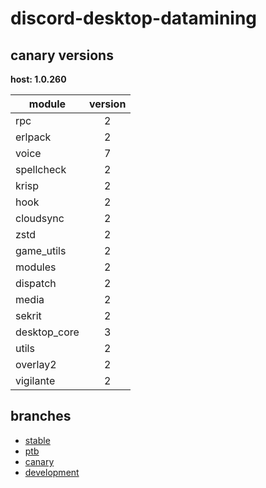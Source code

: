 # discord-desktop-datamining

## canary versions

**host: 1.0.260**

| module | version |
| ------ | :-----: |
| rpc | 2 |
| erlpack | 2 |
| voice | 7 |
| spellcheck | 2 |
| krisp | 2 |
| hook | 2 |
| cloudsync | 2 |
| zstd | 2 |
| game_utils | 2 |
| modules | 2 |
| dispatch | 2 |
| media | 2 |
| sekrit | 2 |
| desktop_core | 3 |
| utils | 2 |
| overlay2 | 2 |
| vigilante | 2 |

## branches

- [stable](https://github.com/OpenAsar/discord-desktop-datamining/tree/stable)
- [ptb](https://github.com/OpenAsar/discord-desktop-datamining/tree/ptb)
- [canary](https://github.com/OpenAsar/discord-desktop-datamining/tree/canary)
- [development](https://github.com/OpenAsar/discord-desktop-datamining/tree/development)